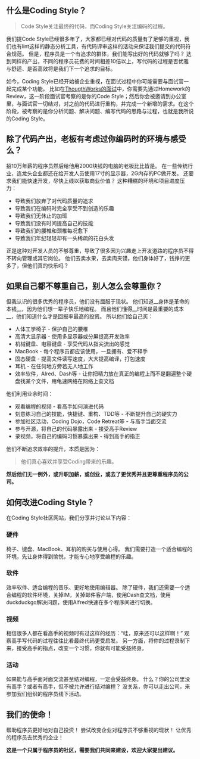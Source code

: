 ## 什么是Coding Style？
>Code Style关注最终的代码，而Coding Style关注编码的过程。

我们提Code Style已经很多年了，大家都已经对代码的质量有了足够的重视，我们也有lint这样的静态分析工具，有代码评审这样的活动来保证我们提交的代码符合规范。
但是，程序员是一个有追求的群体，我们能写出好的代码就够了吗？
达到同样的产出，不同的程序员花费的时间相差10倍以上，写代码的过程是否优雅与舒适、是否高效将是我们下一个追求的目标。

如今，Coding Style已经开始被企业重视，在面试过程中你可能需要与面试官一起完成某个功能。
比如在[ThougthWorks的面试](http://teahour.fm/2014/05/09/job-interview-at-thoughtworks.html)中，你需要先通过Homework的Review，这一阶段面试官考察的是你的Code Style；然后你会被邀请到办公室里，与面试官一切结对，对之前的代码进行重构，并完成一个新增的需求。在这个阶段，被考察的是你分析问题、解决问题、编写代码的思路与过程，也就是我所说的Coding Style。

## 除了代码产出，老板有考虑过你编码时的环境与感受么？
招10万年薪的程序员然后给他用2000块钱的电脑的老板比比皆是。
在一些传统行业，连龙头企业都还在给开发人员使用17寸的显示器，2G内存的PC做开发。
还要求我们能快速开发，尽快上线以获取商业价值？
这种糟糕的环境和项目进度压力：

* 导致我们放弃了对代码质量的追求
* 导致我们在编码时完全享受不到创造的乐趣
* 导致我们无休止的加班
* 导致我们没有时间提高自己的技能
* 导致我们的腰椎和颈椎每况愈下
* 导致我们年纪轻轻却有一头稀疏的花白头发

正是这种对开发人员的不够尊重，导致了很多因为兴趣走上开发道路的程序员不得不转向管理或其它岗位。
他们去卖水果，去卖肉夹馍，他们身体好了，钱挣的更多了，但他们真的快乐吗？

## 如果自己都不尊重自己，别人怎么会尊重你？
但我认识的很多优秀的程序员，他们没有屈服于现状。
他们知道__身体是革命的本钱__，因为他们想一辈子快乐地编程。
而且他们懂得__时间是最重要的成本__，他们知道什么才是回报率最高的投资。
所以他们给自己买：
* 人体工学椅子 - 保护自己的腰椎
* 高清大显示器 - 使用多显示器或分屏提高开发效率
* 机械键盘、电容键盘 - 享受代码从指尖流出的感觉
* MacBook - 每个程序员都应该使用，一旦拥有、爱不释手
* 固态硬盘 - 提高文件读写速度，大大提高编译，打包速度
* 耳机 - 在任何地方旁若无人地工作
* 效率软件，Alred、Dash等 - 让你把精力放在真正的编程上而不是翻遍整个硬盘找某个文件，用龟速网络在网络上查文档

他们利用业余时间：
* 观看编程的视频 - 看高手如何演进代码
* 刻意练习自己的技能，快捷键、重构、TDD等 - 不断提升自己的硬实力
* 参加社区活动，Coding Dojo，Code Retreat等 - 与高手当面交流
* 参与开源，将自己的代码暴露出来 - 接受高手Review
* 录视频，将自己的编码习惯暴露出来 - 得到高手的指正

他们不断追求效率的提升，本质是因为：
>他们真心喜欢并享受Coding带来的乐趣。

**然后他们无一例外，或升职加薪，或创业，或去了更优秀并且更尊重程序员的公司。**


## 如何改进Coding Style？
在Coding Style社区网站，我们分享并讨论以下内容：
### 硬件
椅子、键盘、MacBook、耳机的购买与使用心得。
我们需要打造一个适合编程的环境，先让身体得到愉悦，才能专心地享受编程的乐趣。

### 软件
效率软件、适合编程的音乐、更好地使用编辑器。
除了硬件，我们还需要一个适合编程的软件环境，关掉IM，关掉邮件客户端，使用Dash查文档，使用duckduckgo解决问题，使用Alfred快速在多个程序间进行切换。

### 视频
相信很多人都在看高手的视频时有过这样的经历：“哇，原来还可以这样啊！”
观察高手写代码的过程往往比看最终代码更受启发。
另一方面，将你的过程录制下来，接受高手的指点，改变一个习惯，你就有可能受益终身。

### 活动
如果能与高手面对面交流甚至结对编程，一定会受益终身。
什么？你的公司里没有高手？或者有高手，但不被允许进行结对编程？
没关系，你可以走出公司，来参加我们组织的程序员线下活动。


## 我们的使命！
帮助程序员更好地对自己投资！
尝试改变企业对程序员不够重视的现状！
让优秀的程序员去优秀的企业！

**这是一个只属于程序员的社区，需要我们共同来建设，欢迎大家提出建议。**
